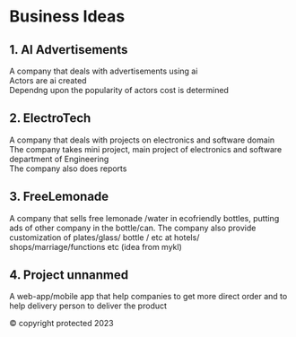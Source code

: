 # Business Ideas

## 1. AI Advertisements

A company that deals with advertisements using ai  
Actors are ai created  
Dependng upon the popularity of actors cost is determined

## 2. ElectroTech

A company that deals with projects on electronics and software domain  
The company takes mini project, main project of electronics and software department of Engineering  
The company also does reports

## 3. FreeLemonade

A company that sells free lemonade /water in ecofriendly bottles, putting ads of other company in the bottle/can.
The company also provide customization of plates/glass/ bottle / etc at hotels/ shops/marriage/functions etc
(idea from mykl)

## 4. Project unnanmed

A web-app/mobile app that help companies to get more direct order and to help delivery person to deliver the product

© copyright protected 2023
